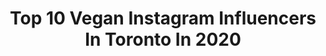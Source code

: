 ---
title: Top 10 Vegan Instagram Influencers In Toronto In 2020
description: >-
  Find top vegan Instagram influencers in Toronto in 2020. Most popular hashtags: #toronto #toreats #torontolife #torontofood.
platform: Instagram
profiles:
  - username: "_mermaidmaddie"
    fullname: >-
      not your average mermaid
    location: "Canada"
    followers: 2202
    engagement: 1289
    commentsToLikes: 0.179431
    id: ck8tbxtroxlua0j78wchp522j
    verified: false
    hashtags: "#mytribemyvibe, #freelancemodel, #cleanbeautyblogger, #babeswhohustle"
  - username: "brunchbabesto"
    fullname: >-
      Brunch Babes TO
    location: "Canada"
    followers: 15768
    engagement: 592
    commentsToLikes: 0.099063
    id: ck14gnydb665z0i1920gckcav
    verified: false
    hashtags: "#drool, #berries, #healthy, #mountpleasant"
  - username: "shaksz_3"
    fullname: >-
      Ahmed Mesallati
    location: "Canada"
    followers: 34264
    engagement: 445
    commentsToLikes: 0.036733
    id: ck14jig87kikb0i19w6no7dxd
    verified: false
    hashtags: "#nanatsunotaizai, #deathstroke, #olympia, #theboystv"
  - username: "snackswithjacks"
    fullname: >-
      jacqueline
    location: "Canada"
    followers: 3062
    engagement: 1149
    commentsToLikes: 0.281169
    id: ck0ty8b9olw2r0i19kb8f8zva
    verified: false
    hashtags: "#mytablesituation, #healthyrecipes, #griefrecovery, #yyzeats"
  - username: "ajthetechnologist"
    fullname: >-
      AJ ~ Toronto Blogger ~
    location: "Canada"
    followers: 3620
    engagement: 1074
    commentsToLikes: 0.121141
    id: ck55mbg5r3lh60i11t01c2jsx
    verified: false
    hashtags: "#flatlaylove, #greatgatsby, #womeninbusiness, #fruitydrink"
  - username: "ehvegan"
    fullname: >-
      Vic and Chris
    location: "Canada"
    followers: 42627
    engagement: 193
    commentsToLikes: 0.061811
    id: ck0w2oggcpejw0i19gbu2hfsd
    verified: false
    hashtags: "#canadiantraveller, #girlstrip, #tokyoramen, #canadiantravellers"
  - username: "dougmcnish"
    fullname: >-
      Doug McNish
    location: "Canada"
    followers: 37676
    engagement: 89
    commentsToLikes: 0.038564
    id: ck5cgoojzp8vc0i1134yqkozr
    verified: false
    hashtags: "#ripbig, #ripbiggiesmalls, #greatestofalltime, #cooking"
  - username: "kerrylaifatt"
    fullname: >-
      Kerry | Toronto Travel Foodie
    location: "Canada"
    followers: 8532
    engagement: 1063
    commentsToLikes: 0.282001
    id: ck5zxd9mv7sn50i145r3r8vkm
    verified: false
    hashtags: "#valentines, #freshair, #foodie, #justine"
  - username: "xlululotus"
    fullname: >-
      L U L U 🐍 L O T U S
    location: "Canada"
    followers: 15439
    engagement: 474
    commentsToLikes: 0.079416
    id: ck55p8b81a0ka0i11lhylx56j
    verified: false
    hashtags: "#subscribe, #waterbirth, #splittongue, #recycle"
  - username: "cheskieeats"
    fullname: >-
      ✨ Cheskie McFadden ✨
    location: "Canada"
    followers: 5514
    engagement: 451
    commentsToLikes: 0.052993
    id: ck6tic0ny0flh0j71ghph2pog
    verified: false
    hashtags: "#torontolife, #italian, #foodie, #torontofood"
---